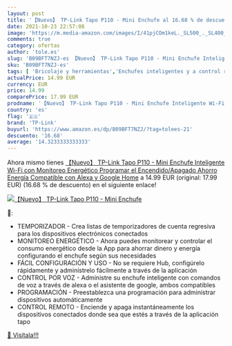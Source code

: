 ```yaml
---
layout: post
title: '【Nuevo】 TP-Link Tapo P110 - Mini Enchufe al 16.68 % de descuento'
date: 2021-10-23 22:57:08
image: 'https://m.media-amazon.com/images/I/41pjCOm1keL._SL500_._SL400_.jpg'
comments: true
category: ofertas
author: 'tole.es'
slug: 'B09BFT7NZJ-es 【Nuevo】 TP-Link Tapo P110 - Mini Enchufe Inteligente Wi-Fi...'
sku: 'B09BFT7NZJ-es'
tags: [ 'Bricolaje y herramientas','Enchufes inteligentes y a control remoto','Enchufes y accesorios','Instalación eléctrica','alexa','enchufe','google','home','inteligente','tp-link', ]
actualPrice: 14.99 EUR
currency: EUR
price: 14.99
comparePrice: 17.99 EUR
prodname: '【Nuevo】 TP-Link Tapo P110 - Mini Enchufe Inteligente Wi-Fi  con Monitoreo Energético  Programar el Encendido/Apagado  Ahorro Energía  Compatible con Alexa y Google Home'
country: 'es'
flag: '🇪🇸'
brand: 'TP-Link'
buyurl: 'https://www.amazon.es/dp/B09BFT7NZJ/?tag=tolees-21'
descuento: '16.68'
average: '14.3233333333333'
---
```


Ahora mismo tienes [【Nuevo】 TP-Link Tapo P110 - Mini Enchufe Inteligente Wi-Fi  con Monitoreo Energético  Programar el Encendido/Apagado  Ahorro Energía  Compatible con Alexa y Google Home](https://www.amazon.es/dp/B09BFT7NZJ/?tag=tolees-21) a 14.99 EUR (original: 17.99 EUR) (16.68 %  de descuento) en el siguiente enlace!

[![【Nuevo】 TP-Link Tapo P110 - Mini Enchufe](https://m.media-amazon.com/images/I/41pjCOm1keL._SL500_._SL400_.jpg)](https://www.amazon.es/dp/B09BFT7NZJ/?tag=tolees-21)

🔎:

- TEMPORIZADOR - Crea listas de temporizadores de cuenta regresiva para los dispositivos electrónicos conectados
- MONITOREO ENERGÉTICO - Ahora puedes monitorear y controlar el consumo energético desde la App para ahorrar dinero y energía configurando el enchufe según sus necesidades
- FÁCIL CONFIGURACIÓN Y USO - No se requiere Hub, configúrelo rápidamente y adminístrelo fácilmente a través de la aplicación
- CONTROL POR VOZ - Administre su enchufe inteligente con comandos de voz a través de alexa o el asistente de google, ambos compatibles
- PROGRAMACIÓN - Preestablezca una programación para administrar dispositivos automáticamente
- CONTROL REMOTO - Enciende y apaga instantáneamente los dispositivos conectados donde sea que estés a través de la aplicación tapo

[🛒 Visítala!!!](https://www.amazon.es/dp/B09BFT7NZJ/?tag=tolees-21)
